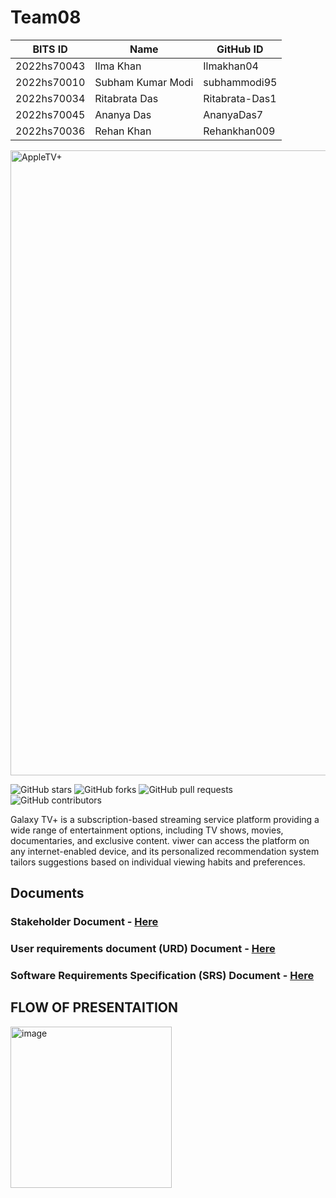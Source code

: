 # Team08
BITS ID     | Name              | GitHub ID
----------  | -----             | --------
2022hs70043 | Ilma Khan         | Ilmakhan04
2022hs70010 | Subham Kumar Modi | subhammodi95
2022hs70034 | Ritabrata Das     | Ritabrata-Das1
2022hs70045 | Ananya Das        | AnanyaDas7
2022hs70036 | Rehan Khan        | Rehankhan009

<img width="1000" alt="AppleTV+" src="https://github.com/SWENGG4Y2024/SWENGG4Y2024Team08/assets/98115365/db0553cf-956f-4945-898e-340a61919dc7">

![GitHub stars](https://img.shields.io/github/stars/SWENGG4Y2024/SWENGG4Y2024Team08)  ![GitHub forks](https://img.shields.io/github/forks/SWENGG4Y2024/SWENGG4Y2024Team08)  ![GitHub pull requests](https://img.shields.io/github/issues-pr/SWENGG4Y2024/SWENGG4Y2024Team08) ![GitHub contributors](https://img.shields.io/github/contributors/SWENGG4Y2024/SWENGG4Y2024Team08)

Galaxy TV+ is a subscription-based streaming service platform providing a wide range of entertainment options, including TV shows, movies, documentaries, and exclusive content. viwer can access the platform on any internet-enabled device, and its personalized recommendation system tailors suggestions based on individual viewing habits and preferences.

## Documents
### Stakeholder Document - [Here](https://github.com/SWENGG4Y2024/SWENGG4Y2024Team08/blob/main/Assignment01/Stakeholder.md)
### User requirements document (URD) Document - [Here](https://github.comSWENGG4Y2024/SWENGG4Y2024Team08/blob/main/Assignment01/URD.md)
### Software Requirements Specification (SRS) Document  - [Here](https://github.com/SWENGG4Y2024/SWENGG4Y2024Team08/blob/main/Assignment01/SRS.md)


## FLOW OF PRESENTAITION

<img width="258" alt="image" src="https://github.com/SWENGG4Y2024/SWENGG4Y2024Team08/assets/145204487/7c9a26ce-01cd-4afd-95ab-f03da5bec728">





